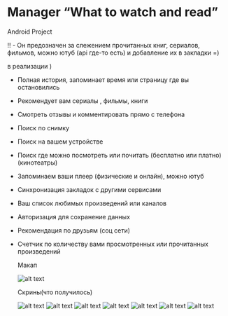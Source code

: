# Manager “What to watch and read”

 Android Project

!! - Он предозначен за слежением прочитанных книг, сериалов, фильмов, можно ютуб (api где-то есть) и добавление их в закладки =)

в реализации )
- Полная история, запоминает время или страницу где вы остановились
- Рекомендует вам сериалы , фильмы, книги
- Смотреть отзывы и комментировать прямо с телефона
- Поиск по снимку
- Поиск на вашем устройстве
- Поиск где можно посмотреть или почитать (бесплатно или платно) (кинотеатры)
- Запоминаем ваши плеер (физические и онлайн), можно ютуб
- Синхронизация закладок с другими сервисами
- Ваш список любимых произведений или каналов
- Авторизация для сохранение данных
- Рекомендация по друзьям (соц сети)
- Счетчик по количеству вами просмотренных или прочитанных произведений
  
  Макап
  
  ![alt text](https://github.com/GH-Slav/WhatToWatchOrRead/blob/master/materials_link/base.jpg)
  
  Скрины(что получилось)
  
  ![alt text](https://github.com/GH-Slav/WhatToWatchOrRead/blob/master/materials_link/10.jpg)
  ![alt text](https://github.com/GH-Slav/WhatToWatchOrRead/blob/master/materials_link/04.jpg)
  ![alt text](https://github.com/GH-Slav/WhatToWatchOrRead/blob/master/materials_link/05.jpg)
  ![alt text](https://github.com/GH-Slav/WhatToWatchOrRead/blob/master/materials_link/01.jpg)
  ![alt text](https://github.com/GH-Slav/WhatToWatchOrRead/blob/master/materials_link/02.jpg)
  ![alt text](https://github.com/GH-Slav/WhatToWatchOrRead/blob/master/materials_link/03.jpg)
  ![alt text](https://github.com/GH-Slav/WhatToWatchOrRead/blob/master/materials_link/09.jpg)
 

  
  
